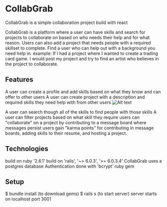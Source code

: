 
# CollabGrab

CollabGrab is a simple collaboration project build with react

CollabGrab is a platform where a user can have skills and search for projects to collaborate on based on who needs their help and for what reason.
Users can also add a project that needs people with a required skillset to complete. Find a user who can help out with a background you need help in.
example: If I had a project where I wanted to create a trading card game. I would post my project and try to find an artist who believes in the project to collaborate.


## Features

A user can create a profile and add skills based on what they know and can offer to other users
A user can create project with a description and required skills they need help with from other users
![Alt text](relative/path/to/logiskillproject.gif?raw=true "login, skill, project")

A user can search though all of the skills to find people with those skills
A user can filter projects based on what skill they require
users can "collaborate" on a project by contributing to a message board where messages persist
users gain "karma points" for contributing in message boards, adding skills to their resume, and hosting a project.                       






## Technologies

build on ruby '2.6.1'
build on 'rails', '~> 6.0.3', '>= 6.0.3.4'
CollabGrab uses a postgres database
Authentication done with 'bcrypt' ruby gem


## Setup
$ bundle install (to download gems)
$ rails s (to start server)
server starts on localhost port 3001




